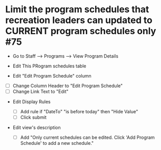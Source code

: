 # Limit the program schedules that recreation leaders can updated to CURRENT program schedules only #75



* Go to Staff --> Programs --> View Program Details

* Edit This PRogram schedules table

* Edit "Edit Program Schedule" column

 - [ ] Change Column Header to "Edit Program Schedule"
 - [ ] Change Link Text to "Edit"

 * Edit Display Rules
   - [ ] Add rule if "DateTo" "is before today" then "Hide Value"
   - [ ] Click submit

* Edit view's description

  - [ ] Add "Only current schedules can be edited. Click 'Add Program Schedule' to add a new schedule."

        ​

  ​